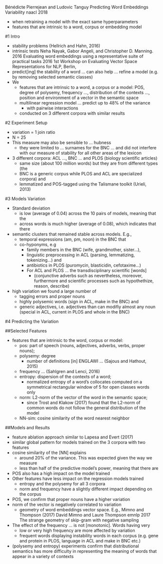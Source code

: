 Bénédicte Pierrejean and Ludovic Tanguy
Predicting Word Embeddings Variability
naacl 2018

* when retraining a model with the exact same hyperparameters
* features that are intrinsic to a word, corpus or embedding model

#1 Intro

* stability problems (Hellrich and Hahn, 2016)
* intrinsic tests
  Neha Nayak, Gabor Angeli, and Christopher D. Manning. 2016
  Evaluating word embeddings using a representative suite of practical tasks
  2016 1st Workshop on Evaluating Vector Space Representations for NLP, Berlin,
* predict[ing] the stability of a word ... can also help ... refine a model
  (e.g. by removing selected semantic classes)
* We
  * features that are intrinsic to a word, a corpus or a model:
    POS, degree of polysemy, frequency ..., distribution of the contexts ...,
    position and environment of a vector in the semantic space
  * multilinear regression model ... predict up to 48% of the variance
    * with pairwise interactions
  * conducted on 3 different corpora with similar results

#2 Experiment Setup

* variation = 1 join ratio
* N = 25
* This measure may also be sensible to ... hubness
  * they were limited to ... surnames for the BNC ... and did not interfere
    with our measure of stability for all other areas of the lexicon
* 3 different corpora: ACL ..., BNC ... and PLOS (biology scientific articles)
  * same size (about 100 million words) but they are from different types (the
  * BNC is a generic corpus while PLOS and ACL are specialized corpora) and
  * lemmatized and POS-tagged using the Talismane toolkit (Urieli, 2013)

#3 Models Variation

* Standard deviation
  * is low (average of 0.04) across the 10 pairs of models, meaning that the
  * across words is much higher (average of 0.08), which indicates that there
* semantic clusters that remained stable across models. E.g.,
  * temporal expressions (am, pm, noon) in the BNC that
  * co-hyponyms, e.g
    * family members in the BNC (wife, grandmother, sister...),
    * linguistic preprocessing in ACL (parsing, lemmatizing, tokenizing...) and
    * antibiotics in PLOS (puromycin, blasticidin, cefotaxime...)
    * For ACL and PLOS ... the transdisciplinary scientific [words]
      * (conjunctive adverbs such as nevertheless, moreover, furthermore and
      scientific processes such as hypothethize, reason, describe)
* high variation we found a large number of
  * tagging errors and proper nouns
  * highly polysemic words (sign in ACL, make in the BNC) and
  * generic adjectives, i.e. adjectives than can modifiy almost any noun
    (special in ACL, current in PLOS and whole in the BNC)

#4 Predicting the Variation

##Selected Features

* features that are intrinsic to the word, corpus or model:
  * pos: part of speech (nouns, adjectives, adverbs, verbs, proper nouns);
  * polysemy: degree
    * number of definitions [in] ENGLAWI ... (Sajous and Hathout, 2015)
  * frequency ... (Sahlgren and Lenci, 2016)
  * entropy: dispersion of the contexts of a word;
    * normalized entropy of a word’s collocates computed on a
      symmetrical rectangular window of 5 for open classes words only
  * norm: L2-norm of the vector of the word in the semantic space;
    * since Trost and Klakow (2017) found that the L2-norm of common words do
      not follow the general distribution of the model
  * NN-sim: cosine similarity of the word nearest neighbor

##Models and Results

* feature ablation approach similar to Lapesa and Evert (2017)
* similar global pattern for models trained on the 3 corpora with two features
* cosine similarity of the [NN] explains
  * around 20% of the variance. This was expected given the way we measure
  * less than half of the predictive model’s power, meaning that there are
* POS also has a high impact on the model trained
* Other features have less impact on the regression models trained
  * entropy and the polysemy for all 3 corpora
  * norm and frequency have a slightly different impact depending on the corpus
* POS, we confirm that proper nouns have a higher variation
* norm of the vector is negatively correlated to variation
  * geometry of word embeddings vector space. E.g., Mimno and Thompson (2017)
    David Mimno and Laure Thompson
    emnlp 2017
    The strange geometry of skip-gram with negative sampling
* The effect of the frequency ... is not [monotonic]. Words having very
  * low or very high frequency are more affected by variation
  * frequent words displaying instability words in each corpus
    (e.g.  gene and protein in PLOS, language in ACL and make in BNC etc.)
* (polysemy and entropy) experiments confirm that
  distributional semantics has more difficulty in representing the meaning of
  words that appear in a variety of contexts
